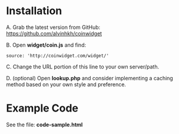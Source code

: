 Installation
==============
A. Grab the latest version from GitHub: https://github.com/alvinhkh/coinwidget

B. Open **widget/coin.js** and find:

	source: 'http://coinwidget.com/widget/'

C. Change the URL portion of this line to your own server/path.

D. (optional) Open **lookup.php** and consider implementing a caching method based on your own style and preference.


Example Code
==============

See the file: **code-sample.html**